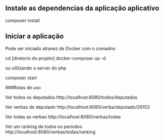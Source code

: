 ## Instale as dependencias da aplicação aplicativo

composer install

## Iniciar a aplicação

Pode ser iniciado atravez de Docker com o comadno

cd [diretorio do projeto] 
docker-composer up -d

ou utilizando o server do php 

composer start


###Rotas de uso

Ver todos os deputados
http://localhost:8080/todos/deputados


Ver verbas de deputado 
http://localhost:8080/verba/deputado/26153


Ver todas as verbas
http://localhost:8080/verbas/todas


Ver um ranking de todos os periodos
http://localhost:8080/verbas/todas/ranking
